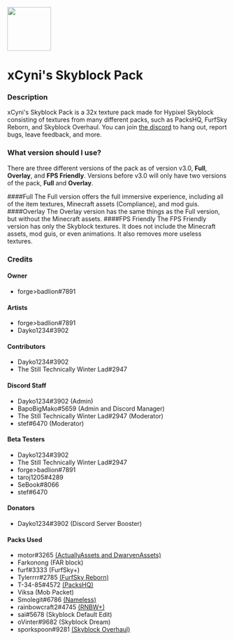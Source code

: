 <img src='https://i.imgur.com/DtdZpNV.png' width='100'></img>
# xCyni's Skyblock Pack
### Description
xCyni's Skyblock Pack is a 32x texture pack made for Hypixel Skyblock consisting of textures from many different packs, such as PacksHQ, FurfSky Reborn, and Skyblock Overhaul. You can join [the discord](https://discord.gg/QremRHP) to hang out, report bugs, leave feedback, and more.

### What version should I use?

There are three different versions of the pack as of version v3.0, **Full**, **Overlay**, and **FPS Friendly**.
Versions before v3.0 will only have two versions of the pack, **Full** and **Overlay**.

####Full
The Full version offers the full immersive experience, including all of the item textures, Minecraft assets (Compliance), and mod guis.
####Overlay
The Overlay version has the same things as the Full version, but without the Minecraft assets.
####FPS Friendly
The FPS Friendly version has only the Skyblock textures. It does not include the Minecraft assets, mod guis, or even animations. It also removes more useless textures.

### Credits
#### Owner
- forge>badlion#7891
#### Artists
- forge>badlion#7891
- Dayko1234#3902
#### Contributors
- Dayko1234#3902
- The Still Technically Winter Lad#2947
#### Discord Staff
- Dayko1234#3902 (Admin)
- BapoBigMako#5659 (Admin and Discord Manager)
- The Still Technically Winter Lad#2947 (Moderator)
- stef#6470 (Moderator)
#### Beta Testers
- Dayko1234#3902
- The Still Technically Winter Lad#2947
- forge>badlion#7891
- taroj1205#4289
- SeBook#8066
- stef#6470
#### Donators
- Dayko1234#3902 (Discord Server Booster)
#### Packs Used
- motor#3265 [(ActuallyAssets and DwarvenAssets)](https://discord.gg/ABHrh6K3Fh)
- Farkonong (FAR block)
- furf#3333 (FurfSky+)
- Tylerrrr#2785 [(FurfSky Reborn)](discord.gg/fsr)
- T-34-85#4572 [(PacksHQ)](https://discord.gg/4Uknz7zQna)
- Viksa (Mob Packet)
- Smolegit#6786 [(Nameless)](https://discord.gg/ahqm9FxyWg)
- rainbowcraft2#4745 [(RNBW+)](https://discord.com/invite/dcdsnvG4Q4)
- sai#5678 (Skyblock Default Edit)
- oVinter#9682 (Skyblock Dream)
- sporkspoon#9281 [(Skyblock Overhaul)](https://discord.gg/TENxPJRjxt)
